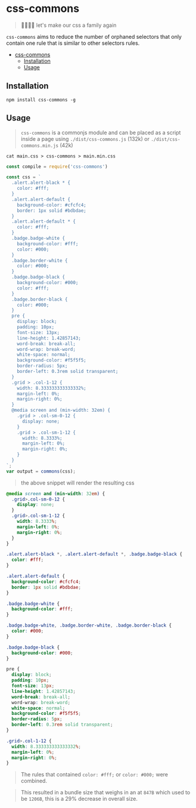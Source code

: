 # css-commons

> 👨‍👨‍👧‍👧 let's make our css a family again

`css-commons` aims to reduce the number of orphaned selectors that only contain one rule that is similar to other selectors rules.

<!-- TOC depthFrom:1 depthTo:6 withLinks:1 updateOnSave:1 orderedList:0 -->

- [css-commons](#css-commons)
	- [Installation](#installation)
	- [Usage](#usage)

<!-- /TOC -->

## Installation

```
npm install css-commons -g
```

## Usage

> `css-commons` is a commonjs module and can be placed as a script inside a page using `./dist/css-commons.js` (132k) or `./dist/css-commons.min.js` (42k)

```
cat main.css > css-commons > main.min.css
```

```js
const compile = require('css-commons')

const css = `
  .alert.alert-black * {
    color: #fff;
  }
  .alert.alert-default {
    background-color: #cfcfc4;
    border: 1px solid #bdbdae;
  }
  .alert.alert-default * {
    color: #fff;
  }
  .badge.badge-white {
    background-color: #fff;
    color: #000;
  }
  .badge.border-white {
    color: #000;
  }
  .badge.badge-black {
    background-color: #000;
    color: #fff;
  }
  .badge.border-black {
    color: #000;
  }
  pre {
    display: block;
    padding: 10px;
    font-size: 13px;
    line-height: 1.42857143;
    word-break: break-all;
    word-wrap: break-word;
    white-space: normal;
    background-color: #f5f5f5;
    border-radius: 5px;
    border-left: 0.3rem solid transparent;
  }
  .grid > .col-1-12 {
    width: 8.333333333333332%;
    margin-left: 0%;
    margin-right: 0%;
  }
  @media screen and (min-width: 32em) {
    .grid > .col-sm-0-12 {
      display: none;
    }
    .grid > .col-sm-1-12 {
      width: 8.3333%;
      margin-left: 0%;
      margin-right: 0%;
    }
  }
`;
var output = commons(css);
```

> the above snippet will render the resulting css

```css
@media screen and (min-width: 32em) {
  .grid>.col-sm-0-12 {
    display: none;
  }
  .grid>.col-sm-1-12 {
    width: 8.3333%;
    margin-left: 0%;
    margin-right: 0%;
  }
}

.alert.alert-black *, .alert.alert-default *, .badge.badge-black {
  color: #fff;
}

.alert.alert-default {
  background-color: #cfcfc4;
  border: 1px solid #bdbdae;
}

.badge.badge-white {
  background-color: #fff;
}

.badge.badge-white, .badge.border-white, .badge.border-black {
  color: #000;
}

.badge.badge-black {
  background-color: #000;
}

pre {
  display: block;
  padding: 10px;
  font-size: 13px;
  line-height: 1.42857143;
  word-break: break-all;
  word-wrap: break-word;
  white-space: normal;
  background-color: #f5f5f5;
  border-radius: 5px;
  border-left: 0.3rem solid transparent;
}

.grid>.col-1-12 {
  width: 8.333333333333332%;
  margin-left: 0%;
  margin-right: 0%;
}
```

> The rules that contained `color: #fff;` or `color: #000;` were combined.

> This resulted in a bundle size that weighs in an at `847B` which used to be `1206B`, this is a 29% decrease in overall size.
